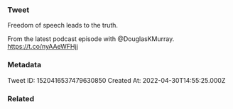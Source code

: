 ### Tweet
Freedom of speech leads to the truth.

From the latest podcast episode with @DouglasKMurray. https://t.co/nyAAeWFHjj

### Metadata
Tweet ID: 1520416537479630850
Created At: 2022-04-30T14:55:25.000Z

### Related


